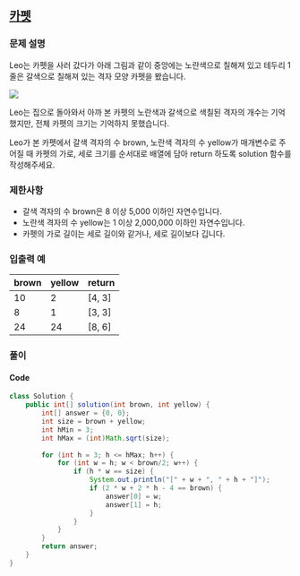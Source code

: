 ## [카펫](https://programmers.co.kr/learn/courses/30/lessons/42842)
### 문제 설명
Leo는 카펫을 사러 갔다가 아래 그림과 같이 중앙에는 노란색으로 칠해져 있고 테두리 1줄은 갈색으로 칠해져 있는 격자 모양 카펫을 봤습니다.

<img src="https://grepp-programmers.s3.ap-northeast-2.amazonaws.com/files/production/b1ebb809-f333-4df2-bc81-02682900dc2d/carpet.png"/>

Leo는 집으로 돌아와서 아까 본 카펫의 노란색과 갈색으로 색칠된 격자의 개수는 기억했지만, 전체 카펫의 크기는 기억하지 못했습니다.

Leo가 본 카펫에서 갈색 격자의 수 brown, 노란색 격자의 수 yellow가 매개변수로 주어질 때 카펫의 가로, 세로 크기를 순서대로 배열에 담아 return 하도록 solution 함수를 작성해주세요.

### 제한사항
- 갈색 격자의 수 brown은 8 이상 5,000 이하인 자연수입니다.
 - 노란색 격자의 수 yellow는 1 이상 2,000,000 이하인 자연수입니다.
 - 카펫의 가로 길이는 세로 길이와 같거나, 세로 길이보다 깁니다.
 
### 입출력 예
|brown|	yellow|	return|
|--|--|--|
|10	|2|	[4, 3]|
|8|	1	|[3, 3]|
|24|	24|	[8, 6]|

### 풀이
#### Code
``` java
class Solution {
    public int[] solution(int brown, int yellow) {
        int[] answer = {0, 0};
		int size = brown + yellow;
		int hMin = 3;
		int hMax = (int)Math.sqrt(size);
		
		for (int h = 3; h <= hMax; h++) {
			for (int w = h; w < brown/2; w++) {
				if (h * w == size) {
					System.out.println("[" + w + ", " + h + "]");
					if (2 * w + 2 * h - 4 == brown) {
						answer[0] = w;
						answer[1] = h;	
					}
				}
			}
		}
		return answer;
    }
}
```
